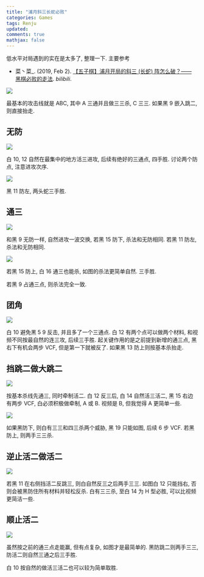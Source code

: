 ```yaml
---
title: "浦月斜三长蛇必败"
categories: Games
tags: Renju
updated: 
comments: true
mathjax: false
---
```


低水平对局遇到的实在是太多了, 整理一下. 主要参考

- 菜丶菜_. (2019, Feb 2). [【五子棋】浦月开局的斜三 (长蛇) 阵怎么破？—— 黑棋必败的走法](https://www.bilibili.com/video/BV1ob411m7FA). *bilibili*.

<!-- more -->

![](https://shiina18.github.io/assets/posts/images/20210111233135953_26147.png)

最基本的攻击线就是 ABC, 其中 A 三通并且做三三杀, C 三三. 如果黑 9 嵌入跳二, 则直接抬走.

## 无防

![](https://shiina18.github.io/assets/posts/images/20210111230204278_8612.png)

白 10, 12 自然在最集中的地方活三进攻, 后续有绝好的三通点, 四手胜. 讨论两个防点, 注意进攻次序.

![](https://shiina18.github.io/assets/posts/images/20210111230343208_27990.png)

黑 11 防左, 两头蛇三手胜.

## 通三

![](https://shiina18.github.io/assets/posts/images/20210111234302447_7281.png)

和黑 9 无防一样, 自然进攻一波交换, 若黑 15 防下, 杀法和无防相同. 若黑 11 防左, 杀法和无防相同.

![](https://shiina18.github.io/assets/posts/images/20210111234734149_23832.png)

若黑 15 防上, 白 16 通三也能杀, 如图的杀法更简单自然. 三手胜.

若黑 9 占通三点, 则杀法完全一致.

## 团角

![](https://shiina18.github.io/assets/posts/images/20210111233640893_17310.png)

白 10 避免黑 5 9 反击, 并且多了一个三通点. 白 12 有两个点可以做两个材料, 和视频不同按最自然的连三攻, 后续三手胜. 起关键作用的是之前提到新增的通三点, 黑右下有机会两步 VCF, 但是第一下就被反了. 如果黑 13 防上则按基本杀抬走. 

## 挡跳二做大跳二

![](https://shiina18.github.io/assets/posts/images/20210112001054430_18257.png)

按基本杀线先通三, 同时牵制活二. 白 12 反三后, 白 14 自然活三活二, 黑 15 右边有两步 VCF, 白必须积极做牵制, A 或 B. 视频是 B, 但我觉得 A 更简单一些.

![](https://shiina18.github.io/assets/posts/images/20210112001240556_24410.png)

如果黑防下, 则白有三三和四三杀两个威胁, 黑 19 只能如图, 后续 6 步 VCF. 若黑防上, 则两手三三杀.

## 逆止活二做活二

![](https://shiina18.github.io/assets/posts/images/20210112001800885_27698.png)

若黑 11 在右侧挡活二反跳三, 则白自然反三之后两手三三. 如图白 12 只能挡右, 否则会被黑防住所有材料并轻松反杀. 白有三三杀, 至白 14 为 H 型必胜, 可以比视频更简洁一些.

## 顺止活二

![](https://shiina18.github.io/assets/posts/images/20210112002829877_1153.png)

虽然按之前的通三点走能赢, 但有点复杂, 如图才是最简单的. 黑防跳二则两手三三, 防活二则自然三通之后三手胜.

白 10 按自然的做活三活二也可以较为简单取胜.